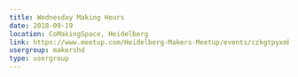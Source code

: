 ```yaml
---
title: Wednesday Making Hours
date: 2018-09-19
location: CoMakingSpace, Heidelberg
link: https://www.meetup.com/Heidelberg-Makers-Meetup/events/czkgtpyxmbzb/
usergroup: makershd
type: usergroup
---
```

